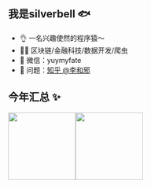 ## 我是silverbell 🐟

- 👌 一名兴趣使然的程序猿～
- 👨‍💻 区块链/金融科技/数据开发/爬虫
- 💬 微信：yuymyfate
- 🤔 问题：<a href="https://www.zhihu.com/people/silver-bell-" target="_blank">知乎 @李和邪</a>

## 今年汇总 ✨

<img align="" height="137px" src="https://github-readme-stats.vercel.app/api?username=silverbooker&hide_title=true&hide_border=true&show_icons=true&include_all_commits=true&line_height=21&bg_color=0,EC6C6C,FFD479,FFFC79,73FA79&theme=graywhite&locale=cn" /><img align="" height="137px" src="https://github-readme-stats.vercel.app/api/top-langs/?username=silverbooker&hide_title=true&hide_border=true&layout=compact&bg_color=0,73FA79,73FDFF,D783FF&theme=graywhite&locale=cn" />
